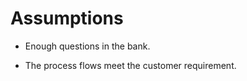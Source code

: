 # Assumptions #

  * Enough questions in the bank.

  * The process flows meet the customer requirement.
